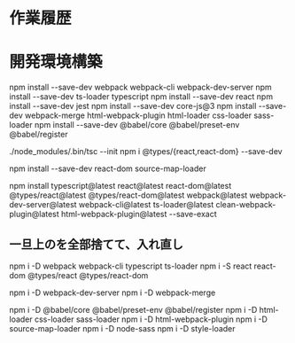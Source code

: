 # 作業履歴

# 開発環境構築

npm install --save-dev webpack webpack-cli webpack-dev-server
npm install --save-dev ts-loader typescript
npm install --save-dev react
npm install --save-dev jest
npm install --save-dev core-js@3
npm install --save-dev webpack-merge html-webpack-plugin html-loader css-loader sass-loader
npm install --save-dev @babel/core @babel/preset-env @babel/register

./node_modules/.bin/tsc --init
npm i @types/{react,react-dom} --save-dev

npm install --save-dev react-dom source-map-loader

npm install typescript@latest react@latest react-dom@latest @types/react@latest @types/react-dom@latest webpack@latest webpack-dev-server@latest webpack-cli@latest ts-loader@latest clean-webpack-plugin@latest html-webpack-plugin@latest --save-exact

## 一旦上のを全部捨てて、入れ直し

npm i -D webpack webpack-cli typescript ts-loader
npm i -S react react-dom @types/react @types/react-dom

npm i -D webpack-dev-server
npm i -D webpack-merge

npm i -D @babel/core @babel/preset-env @babel/register
npm i -D html-loader css-loader sass-loader
npm i -D html-webpack-plugin
npm i -D source-map-loader
npm i -D node-sass
npm i -D style-loader


